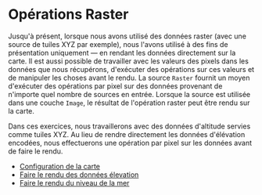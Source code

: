 # Opérations Raster

Jusqu'à présent, lorsque nous avons utilisé des données raster (avec une source de tuiles XYZ par exemple), nous l'avons utilisé à des fins de présentation uniquement — en rendant les données directement sur la carte. Il est aussi possible de travailler avec les valeurs des pixels dans les données que nous récupérons, d'exécuter des opérations sur ces valeurs et de manipuler les choses avant le rendu. La source `Raster` fournit un moyen d'exécuter des opérations par pixel sur des données provenant de n'importe quel nombre de sources en entrée. Lorsque la source est utilisée dans une couche `Image`, le résultat de l'opération raster peut être rendu sur la carte.

Dans ces exercices, nous travaillerons avec des données d'altitude servies comme tuiles XYZ. Au lieu de rendre directement les données d'élévation encodées, nous effectuerons une opération par pixel sur les données avant de faire le rendu.

* [Configuration de la carte](map.md)
* [Faire le rendu des données élevation](elevation.md)
* [Faire le rendu du niveau de la mer](raster.md)
